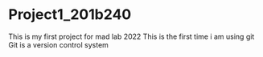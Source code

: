 # Project1_201b240
This is my first project for mad lab 2022
This is the first time i am using git
Git is a version control system
